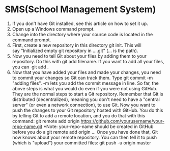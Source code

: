 ﻿# SMS(School Management System)
1. If you don't have Git installed, see this article on how to set it up.
2. Open up a Windows command prompt.
3. Change into the directory where your source code is located in the command prompt.
4. First, create a new repository in this directory git init. This will say "Initialized empty git repository in ....git" (... is the path).
5. Now you need to tell Git about your files by adding them to your repository. Do this with git add filename. If you want to add all your files, you can  git add .
6. Now that you have added your files and made your changes, you need to commit your changes so Git can track them. Type git commit -m "adding files". -m lets you add the commit message in line.
So far, the above steps is what you would do even if you were not using GitHub. They are the normal steps to start a Git repository. Remember that Git is distributed (decentralized), meaning you don't need to have a "central server" (or even a network connection), to use Git.
Now you want to push the changes to your Git repository hosted with GitHub. You do this by telling Git to add a remote location, and you do that with this command:
git remote add origin https://github.com/yourusername/your-repo-name.git
*Note: your-repo-name should be created in GitHub before you do a git remote add origin ...
Once you have done that, Git now knows about your remote repository. You can then tell it to push (which is "upload") your committed files:
git push -u origin master

